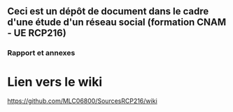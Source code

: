 ## Ceci est un dépôt de document dans le cadre d'une étude d'un réseau social (formation CNAM - UE RCP216)

### Rapport et annexes


# Lien vers le wiki
https://github.com/MLC06800/SourcesRCP216/wiki

